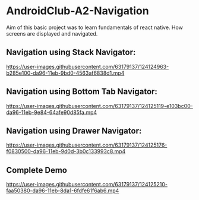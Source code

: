 # AndroidClub-A2-Navigation

Aim of this basic project was to learn fundamentals of react native. How screens are displayed and navigated.

## Navigation using Stack Navigator:

https://user-images.githubusercontent.com/63179137/124124963-b285e100-da96-11eb-9bd0-4563af6838d1.mp4

## Navigation using Bottom Tab Navigator:



https://user-images.githubusercontent.com/63179137/124125119-e103bc00-da96-11eb-9e84-64afe90d85fa.mp4

## Navigation using Drawer Navigator:



https://user-images.githubusercontent.com/63179137/124125176-f0830500-da96-11eb-9d0d-3b0c133993c8.mp4

## Complete Demo



https://user-images.githubusercontent.com/63179137/124125210-faa50380-da96-11eb-8da1-6fdfe61f6ab6.mp4

